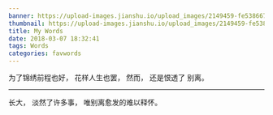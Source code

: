 ```yaml
---
banner: https://upload-images.jianshu.io/upload_images/2149459-fe538667ec26513d.jpg?imageMogr2/auto-orient/strip%7CimageView2/2/w/700
thumbnail: https://upload-images.jianshu.io/upload_images/2149459-fe538667ec26513d.jpg?imageMogr2/auto-orient/strip%7CimageView2/2/w/700
title: My Words
date: 2018-03-07 18:32:41
tags: Words
categories: favwords
---
```


为了锦绣前程也好，
花样人生也罢，
然而，
还是恨透了 别离。

--- ---

长大，
淡然了许多事，
唯别离愈发的难以释怀。
